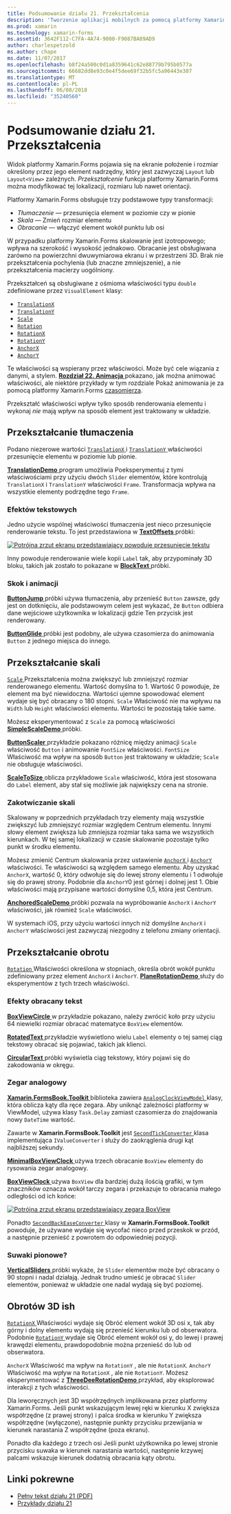 ```yaml
---
title: Podsumowanie działu 21. Przekształcenia
description: 'Tworzenie aplikacji mobilnych za pomocą platformy Xamarin.Forms: Podsumowanie działu 21. Przekształcenia'
ms.prod: xamarin
ms.technology: xamarin-forms
ms.assetid: 3642F112-C7FA-4A74-9000-F9087BA89AD9
author: charlespetzold
ms.author: chape
ms.date: 11/07/2017
ms.openlocfilehash: b8f24a500c0d1a8359641c62e88779b795b0577a
ms.sourcegitcommit: 66682dd8e93c0e4f5dee69f32b5fc5a96443e307
ms.translationtype: MT
ms.contentlocale: pl-PL
ms.lasthandoff: 06/08/2018
ms.locfileid: "35240560"
---
```

# <a name="summary-of-chapter-21-transforms"></a>Podsumowanie działu 21. Przekształcenia

Widok platformy Xamarin.Forms pojawia się na ekranie położenie i rozmiar określony przez jego element nadrzędny, który jest zazwyczaj `Layout` lub `Layout<View>` zależnych. *Przekształcenie* funkcja platformy Xamarin.Forms można modyfikować tej lokalizacji, rozmiaru lub nawet orientacji.

Platformy Xamarin.Forms obsługuje trzy podstawowe typy transformacji:

- *Tłumaczenie* &mdash; przesunięcia element w poziomie czy w pionie
- *Skala* &mdash; Zmień rozmiar elementu
- *Obracanie* &mdash; włączyć element wokół punktu lub osi

W przypadku platformy Xamarin.Forms skalowanie jest izotropowego; wpływa na szerokość i wysokość jednakowo. Obracanie jest obsługiwana zarówno na powierzchni dwuwymiarowa ekranu i w przestrzeni 3D. Brak nie przekształcenia pochylenia (lub znaczne zmniejszenie), a nie przekształcenia macierzy uogólniony.

Przekształceń są obsługiwane z ośmioma właściwości typu `double` zdefiniowane przez `VisualElement` klasy:

- [`TranslationX`](https://developer.xamarin.com/api/property/Xamarin.Forms.VisualElement.TranslationX/)
- [`TranslationY`](https://developer.xamarin.com/api/property/Xamarin.Forms.VisualElement.TranslationY/)
- [`Scale`](https://developer.xamarin.com/api/property/Xamarin.Forms.VisualElement.Scale/)
- [`Rotation`](https://developer.xamarin.com/api/property/Xamarin.Forms.VisualElement.Rotation/)
- [`RotationX`](https://developer.xamarin.com/api/property/Xamarin.Forms.VisualElement.RotationX/)
- [`RotationY`](https://developer.xamarin.com/api/property/Xamarin.Forms.VisualElement.RotationY/)
- [`AnchorX`](https://developer.xamarin.com/api/property/Xamarin.Forms.VisualElement.AnchorX/)
- [`AnchorY`](https://developer.xamarin.com/api/property/Xamarin.Forms.VisualElement.AnchorY/)

Te właściwości są wspierany przez właściwości. Może być cele wiązania z danymi, a stylem. [**Rozdział 22. Animacja** ](~/xamarin-forms/creating-mobile-apps-xamarin-forms/summaries/chapter22.md) pokazano, jak można animować właściwości, ale niektóre przykłady w tym rozdziale Pokaż animowania je za pomocą platformy Xamarin.Forms [czasomierza](~/xamarin-forms/platform/device.md#Device_StartTimer).

Przekształć właściwości wpływ tylko sposób renderowania elementu i wykonaj *nie* mają wpływ na sposób element jest traktowany w układzie.

## <a name="the-translation-transform"></a>Przekształcanie tłumaczenia

Podano niezerowe wartości [ `TranslationX` ](https://developer.xamarin.com/api/property/Xamarin.Forms.VisualElement.TranslationX/) i [ `TranslationY` ](https://developer.xamarin.com/api/property/Xamarin.Forms.VisualElement.TranslationY/) właściwości przesunięcie elementu w poziomie lub pionie.

[ **TranslationDemo** ](https://github.com/xamarin/xamarin-forms-book-samples/tree/master/Chapter21/TranslationDemo) program umożliwia Poeksperymentuj z tymi właściwościami przy użyciu dwóch `Slider` elementów, które kontrolują `TranslationX` i `TranslationY` właściwości `Frame`. Transformacja wpływa na wszystkie elementy podrzędne tego `Frame`.

### <a name="text-effects"></a>Efektów tekstowych

Jedno użycie wspólnej właściwości tłumaczenia jest nieco przesunięcie renderowanie tekstu. To jest przedstawiona w [ **TextOffsets** ](https://github.com/xamarin/xamarin-forms-book-samples/tree/master/Chapter21/TextOffsets) próbki:

[![Potrójna zrzut ekranu przedstawiający powoduje przesunięcie tekstu](images/ch21fg03-small.png "przesunięcia tekst")](images/ch21fg03-large.png#lightbox "przesunięcia tekstu")

Inny powoduje renderowanie wiele kopii `Label` tak, aby przypominały 3D bloku, takich jak zostało to pokazane w [ **BlockText** ](https://github.com/xamarin/xamarin-forms-book-samples/tree/master/Chapter21/BlockText) próbki.

### <a name="jumps-and-animations"></a>Skok i animacji

[ **ButtonJump** ](https://github.com/xamarin/xamarin-forms-book-samples/tree/master/Chapter21/ButtonJump) próbki używa tłumaczenia, aby przenieść `Button` zawsze, gdy jest on dotknięciu, ale podstawowym celem jest wykazać, że `Button` odbiera dane wejściowe użytkownika w lokalizacji gdzie Ten przycisk jest renderowany.

[ **ButtonGlide** ](https://github.com/xamarin/xamarin-forms-book-samples/tree/master/Chapter21/ButtonGlide) próbki jest podobny, ale używa czasomierza do animowania `Button` z jednego miejsca do innego.

## <a name="the-scale-transform"></a>Przekształcanie skali

[ `Scale` ](https://developer.xamarin.com/api/property/Xamarin.Forms.VisualElement.Scale/) Przekształcenia można zwiększyć lub zmniejszyć rozmiar renderowanego elementu. Wartość domyślna to 1. Wartość 0 powoduje, że element ma być niewidoczna. Wartości ujemne spowodować element wydaje się być obracany o 180 stopni. `Scale` Właściwość nie ma wpływu na `Width` lub `Height` właściwości elementu. Wartości te pozostają takie same.

Możesz eksperymentować z `Scale` za pomocą właściwości [ **SimpleScaleDemo** ](https://github.com/xamarin/xamarin-forms-book-samples/tree/master/Chapter21/SimpleScaleDemo) próbki.

[ **ButtonScaler** ](https://github.com/xamarin/xamarin-forms-book-samples/tree/master/Chapter21/ButtonScaler) przykładzie pokazano różnicę między animacji `Scale` właściwość `Button` i animowanie `FontSize` właściwości. `FontSize` Właściwość ma wpływ na sposób `Button` jest traktowany w układzie; `Scale` nie obsługuje właściwości.

[ **ScaleToSize** ](https://github.com/xamarin/xamarin-forms-book-samples/tree/master/Chapter21/ScaleToSize) oblicza przykładowe `Scale` właściwość, która jest stosowana do `Label` element, aby stał się możliwie jak największy cena na stronie.

### <a name="anchoring-the-scale"></a>Zakotwiczanie skali

Skalowany w poprzednich przykładach trzy elementy mają wszystkie zwiększyć lub zmniejszyć rozmiar względem Centrum elementu. Innymi słowy element zwiększa lub zmniejsza rozmiar taka sama we wszystkich kierunkach. W tej samej lokalizacji w czasie skalowanie pozostaje tylko punkt w środku elementu.

Możesz zmienić Centrum skalowania przez ustawienie [ `AnchorX` ](https://developer.xamarin.com/api/property/Xamarin.Forms.VisualElement.AnchorX/) i [ `AnchorY` ](https://developer.xamarin.com/api/property/Xamarin.Forms.VisualElement.AnchorY/) właściwości. Te właściwości są względem samego elementu. Aby uzyskać `AnchorX`, wartość 0, który odwołuje się do lewej strony elementu i 1 odwołuje się do prawej strony. Podobnie dla `AnchorY`0 jest górnej i dolnej jest 1. Obie właściwości mają przypisane wartości domyślne 0,5, która jest Centrum.

[ **AnchoredScaleDemo** ](https://github.com/xamarin/xamarin-forms-book-samples/tree/master/Chapter21/AnchoredScaleDemo) próbki pozwala na wypróbowanie `AnchorX` i `AnchorY` właściwości, jak również `Scale` właściwości.

W systemach iOS, przy użyciu wartości innych niż domyślne `AnchorX` i `AnchorY` właściwości jest zazwyczaj niezgodny z telefonu zmiany orientacji.

## <a name="the-rotation-transform"></a>Przekształcanie obrotu

[ `Rotation` ](https://developer.xamarin.com/api/property/Xamarin.Forms.VisualElement.Rotation/) Właściwości określona w stopniach, określa obrót wokół punktu zdefiniowany przez element `AnchorX` i `AnchorY`. [ **PlaneRotationDemo** ](https://github.com/xamarin/xamarin-forms-book-samples/tree/master/Chapter21/PlaneRotationDemo) służy do eksperymentów z tych trzech właściwości.

### <a name="rotated-text-effects"></a>Efekty obracany tekst

[ **BoxViewCircle** ](https://github.com/xamarin/xamarin-forms-book-samples/tree/master/Chapter21/BoxViewCircle) w przykładzie pokazano, należy zwrócić koło przy użyciu 64 niewielki rozmiar obracać matematyce `BoxView` elementów.

[ **RotatedText** ](https://github.com/xamarin/xamarin-forms-book-samples/tree/master/Chapter21/RotatedText) przykładzie wyświetlono wielu `Label` elementy o tej samej ciąg tekstowy obracać się pojawiać, takich jak klienci.

[ **CircularText** ](https://github.com/xamarin/xamarin-forms-book-samples/tree/master/Chapter21/CircularText) próbki wyświetla ciąg tekstowy, który pojawi się do zakodowania w okręgu.

### <a name="an-analog-clock"></a>Zegar analogowy

[ **Xamarin.FormsBook.Toolkit** ](https://github.com/xamarin/xamarin-forms-book-samples/tree/master/Libraries/Xamarin.FormsBook.Toolkit) biblioteka zawiera [ `AnalogClockViewModel` ](https://github.com/xamarin/xamarin-forms-book-samples/blob/master/Libraries/Xamarin.FormsBook.Toolkit/Xamarin.FormsBook.Toolkit/AnalogClockViewModel.cs) klasy, która oblicza kąty dla ręce zegara. Aby uniknąć zależności platformy w ViewModel, używa klasy `Task.Delay` zamiast czasomierza do znajdowania nowy `DateTime` wartość.

Zawarte w **Xamarin.FormsBook.Toolkit** jest [ `SecondTickConverter` ](https://github.com/xamarin/xamarin-forms-book-samples/blob/master/Libraries/Xamarin.FormsBook.Toolkit/Xamarin.FormsBook.Toolkit/SecondTickConverter.cs) klasa implementująca `IValueConverter` i służy do zaokrąglenia drugi kąt najbliższej sekundy.

[ **MinimalBoxViewClock** ](https://github.com/xamarin/xamarin-forms-book-samples/tree/master/Chapter21/MinimalBoxViewClock) używa trzech obracanie `BoxView` elementy do rysowania zegar analogowy.

[ **BoxViewClock** ](https://github.com/xamarin/xamarin-forms-book-samples/tree/master/Chapter21/BoxViewClock) używa `BoxView` dla bardziej dużą ilością grafiki, w tym znaczników oznacza wokół tarczy zegara i przekazuje to obracania małego odległości od ich końce:

[![Potrójna zrzut ekranu przedstawiający zegara BoxView](images/ch21fg17-small.png "tarczy zegara analogowy")](images/ch21fg17-large.png#lightbox "analogowy tarczy zegara")

Ponadto [ `SecondBackEaseConverter` ](https://github.com/xamarin/xamarin-forms-book-samples/blob/master/Libraries/Xamarin.FormsBook.Toolkit/Xamarin.FormsBook.Toolkit/SecondBackEaseConverter.cs) klasy w **Xamarin.FormsBook.Toolkit** powoduje, że używane wydaje się wycofać nieco przed przeskok w przód, a następnie przenieść z powrotem do odpowiedniej pozycji.

### <a name="vertical-sliders"></a>Suwaki pionowe?

[ **VerticalSliders** ](https://github.com/xamarin/xamarin-forms-book-samples/tree/master/Chapter21/VerticalSliders) próbki wykaże, że `Slider` elementów może być obracany o 90 stopni i nadal działają. Jednak trudno umieść je obracać `Slider` elementów, ponieważ w układzie one nadal wydają się być poziomej.

## <a name="3d-ish-rotations"></a>Obrotów 3D ish

[ `RotationX` ](https://developer.xamarin.com/api/property/Xamarin.Forms.VisualElement.RotationX/) Właściwości wydaje się Obróć element wokół 3D osi x, tak aby górny i dolny elementu wydają się przenieść kierunku lub od obserwatora. Podobnie [ `RotationY` ](https://developer.xamarin.com/api/property/Xamarin.Forms.VisualElement.RotationY/) wydaje się Obróć element wokół osi y, do lewej i prawej krawędzi elementu, prawdopodobnie można przenieść do lub od obserwatora.

`AnchorX` Właściwość ma wpływ na `RotationY` , ale nie `RotationX`. `AnchorY` Właściwość ma wpływ na `RotationX` , ale nie `RotationY`. Możesz eksperymentować z [ **ThreeDeeRotationDemo** ](https://github.com/xamarin/xamarin-forms-book-samples/tree/master/Chapter21/ThreeDeeRotationDemo) przykład, aby eksplorować interakcji z tych właściwości.

Dla leworęcznych jest 3D współrzędnych implikowana przez platformy Xamarin.Forms. Jeśli punkt wskazującym lewej ręki w kierunku X zwiększa współrzędne (z prawej strony) i palca środka w kierunku Y zwiększa współrzędne (wyłączone), następnie punkty przycisku przewijania w kierunek narastania Z współrzędne (poza ekranu).

Ponadto dla każdego z trzech osi Jeśli punkt użytkownika po lewej stronie przycisku suwaka w kierunek narastania wartości, następnie krzywej palcami wskazuje kierunek dodatnią obracania kąty obrotu.



## <a name="related-links"></a>Linki pokrewne

- [Pełny tekst działu 21 (PDF)](https://download.xamarin.com/developer/xamarin-forms-book/XamarinFormsBook-Ch21-Apr2016.pdf)
- [Przykłady działu 21](https://github.com/xamarin/xamarin-forms-book-samples/tree/master/Chapter21)
